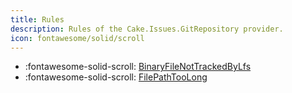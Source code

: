 ```yaml
---
title: Rules
description: Rules of the Cake.Issues.GitRepository provider.
icon: fontawesome/solid/scroll
---
```


<div class="grid cards" markdown>

- :fontawesome-solid-scroll: [BinaryFileNotTrackedByLfs](BinaryFileNotTrackedByLfs.md)
- :fontawesome-solid-scroll: [FilePathTooLong](FilePathTooLong.md)

</div>

